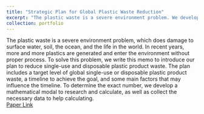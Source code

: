 ```yaml
---
title: "Strategic Plan for Global Plastic Waste Reduction"
excerpt: "The plastic waste is a severe environment problem. We develop a mathematical modal to research and calculate, as well as collect the necessary data to help calculating. <br/><img src='/images/WS1.png'>"
collection: portfolio
---
```


The plastic waste is a severe environment problem, which does damage to surface water, soil, the ocean, and the life in the world. In recent years, more and more plastics are generated and enter the environment without proper process. To solve this problem, we write this memo to introduce our plan to reduce single-use and disposable plastic product waste. The plan includes a target level of global single-use or disposable plastic product waste, a timeline to achieve the goal, and some main factors that may influence the timeline. To determine the exact number, we develop a mathematical modal to research and calculate, as well as collect the necessary data to help calculating.  
[Paper Link](https://huyunhai-alex.github.io/files/WritingSample-1.pdf)